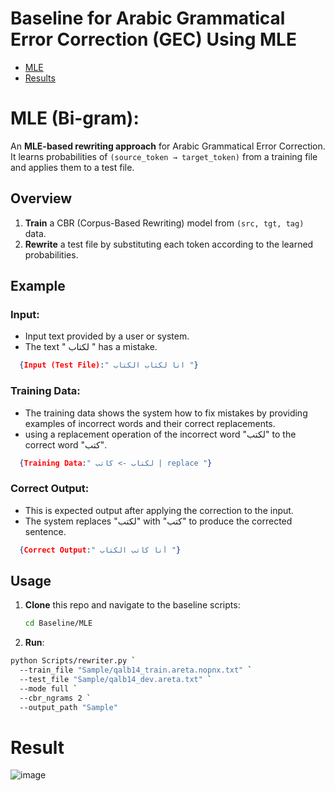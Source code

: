# Baseline for Arabic Grammatical Error Correction (GEC) Using MLE

-  [MLE](#mle-bi-gram)
-  [Results](#result)


# MLE (Bi-gram):
An **MLE-based rewriting approach** for Arabic Grammatical Error Correction. It learns probabilities of `(source_token → target_token)` from a training file and applies them to a test file.

## Overview
1. **Train** a CBR (Corpus-Based Rewriting) model from `(src, tgt, tag)` data.
2. **Rewrite** a test file by substituting each token according to the learned probabilities.

## Example

### Input: 
- Input text provided by a user or system.
- The text " لكتاب " has a mistake.

```json
  {Input (Test File):" انا لكتاب الكتاب "}
  ```
### Training Data: 
- The training data shows the system how to fix mistakes by providing examples of incorrect words and their correct replacements.
- using a replacement operation of the incorrect word "لكتب" to the correct word "كتب".
```json
  {Training Data:" لكتاب -> كاتب | replace "}
  ```
### Correct Output: 
- This is expected output after applying the correction to the input.
- The system replaces "لكتب" with "كتب" to produce the corrected sentence.

```json
  {Correct Output:" أنا كاتب الكتاب "}
  ```
  


## Usage
1. **Clone** this repo and navigate to the baseline scripts:
   ```bash
   cd Baseline/MLE
   ```
2. **Run**:
```bash
python Scripts/rewriter.py `
  --train_file "Sample/qalb14_train.areta.nopnx.txt" `
  --test_file "Sample/qalb14_dev.areta.txt" `
  --mode full `
  --cbr_ngrams 2 `
  --output_path "Sample"
```


# Result
![image](https://github.com/user-attachments/assets/d4413a07-8637-440d-b133-de8f22f9de2a)


